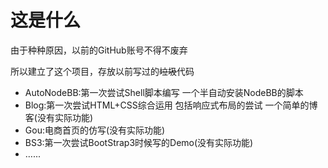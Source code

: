 # 这是什么

由于种种原因，以前的GitHub账号不得不废弃  

所以建立了这个项目，存放以前写过的~~垃圾~~代码  

- AutoNodeBB:第一次尝试Shell脚本编写 一个半自动安装NodeBB的脚本
- Blog:第一次尝试HTML+CSS综合运用 包括响应式布局的尝试 一个简单的博客(没有实际功能)
- Gou:电商首页的仿写(没有实际功能)
- BS3:第一次尝试BootStrap3时候写的Demo(没有实际功能)
- …...